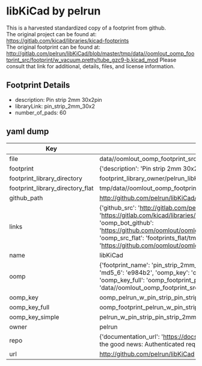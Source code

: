 # libKiCad by pelrun  
This is a harvested standardized copy of a footprint from github.  
The original project can be found at:  
https://gitlab.com/kicad/libraries/kicad-footprints  
The original footprint can be found at:
http://gitlab.com/pelrun/libKiCad/blob/master/tmp/data//oomlout_oomp_footprint_src/footprint/w_vacuum.pretty/tube_gzc9-b.kicad_mod
Please consult that link for additional, details, files, and license information.  
## Footprint Details
* description: Pin strip 2mm 30x2pin  
* libraryLink: pin_strip_2mm_30x2  
* number_of_pads: 60  
## yaml dump  
| Key | Value |  
| --- | --- |  
| file | data//oomlout_oomp_footprint_src/libKiCad/footprint/w_pin_strip.pretty/pin_strip_2mm_30x2.kicad_mod |  
| footprint | {'description': 'Pin strip 2mm 30x2pin', 'libraryLink': 'pin_strip_2mm_30x2', 'number_of_pads': 60} |  
| footprint_library_directory | footprint_library_owner/pelrun_libKiCad |  
| footprint_library_directory_flat | tmp/data//oomlout_oomp_footprint_src/footprints_flat/pelrun_w_pin_strip_pin_strip_2mm_30x2/working |  
| github_path | http://github.com/pelrun/libKiCad/blob/master/tmp/data//oomlout_oomp_footprint_src/footprint/w_pin_strip.pretty/pin_strip_2mm_30x2.kicad_mod |  
| links | {'github_src': 'http://gitlab.com/pelrun/libKiCad/blob/master/tmp/data//oomlout_oomp_footprint_src/footprint/w_vacuum.pretty/tube_gzc9-b.kicad_mod', 'github_src_repo': 'https://gitlab.com/kicad/libraries/kicad-footprints', 'oomp_bot': 'tmp/data//oomlout_oomp_footprint_src/footprints/pelrun_w_pin_strip_pin_strip_2mm_30x2/working', 'oomp_bot_github': 'https://github.com/oomlout/oomlout_oomp_footprint_bot/tree/main/tmp/data//oomlout_oomp_footprint_src/footprints/pelrun_w_pin_strip_pin_strip_2mm_30x2/working', 'oomp_src_flat': 'footprints_flat/tmp/data//oomlout_oomp_footprint_src/footprints_flat/pelrun_w_pin_strip_pin_strip_2mm_30x2/working', 'oomp_src_flat_github': 'https://github.com/oomlout/oomlout_oomp_footprint_src/tree/main/tmp/data//oomlout_oomp_footprint_src/footprints_flat/pelrun_w_pin_strip_pin_strip_2mm_30x2/working'} |  
| name | libKiCad |  
| oomp | {'footprint_name': 'pin_strip_2mm_30x2', 'library_name': 'w_pin_strip', 'md5': 'e984b226f18d7680f03287edcb6917dd', 'md5_10': 'e984b226f1', 'md5_5': 'e984b', 'md5_6': 'e984b2', 'oomp_key': 'oomp_pelrun_w_pin_strip_pin_strip_2mm_30x2', 'oomp_key_extra': 'oomp_footprint_pelrun_w_pin_strip_pin_strip_2mm_30x2', 'oomp_key_full': 'oomp_footprint_pelrun_w_pin_strip_pin_strip_2mm_30x2_e984b2', 'oomp_key_simple': 'pelrun_w_pin_strip_pin_strip_2mm_30x2', 'original_filename': 'data//oomlout_oomp_footprint_src/libKiCad/footprint/w_pin_strip.pretty/pin_strip_2mm_30x2.kicad_mod', 'owner_name': 'pelrun'} |  
| oomp_key | oomp_pelrun_w_pin_strip_pin_strip_2mm_30x2 |  
| oomp_key_full | oomp_footprint_pelrun_w_pin_strip_pin_strip_2mm_30x2 |  
| oomp_key_simple | pelrun_w_pin_strip_pin_strip_2mm_30x2 |  
| owner | pelrun |  
| repo | {'documentation_url': 'https://docs.github.com/rest/overview/resources-in-the-rest-api#rate-limiting', 'message': "API rate limit exceeded for 84.66.142.224. (But here's the good news: Authenticated requests get a higher rate limit. Check out the documentation for more details.)"} |  
| url | http://github.com/pelrun/libKiCad |  

